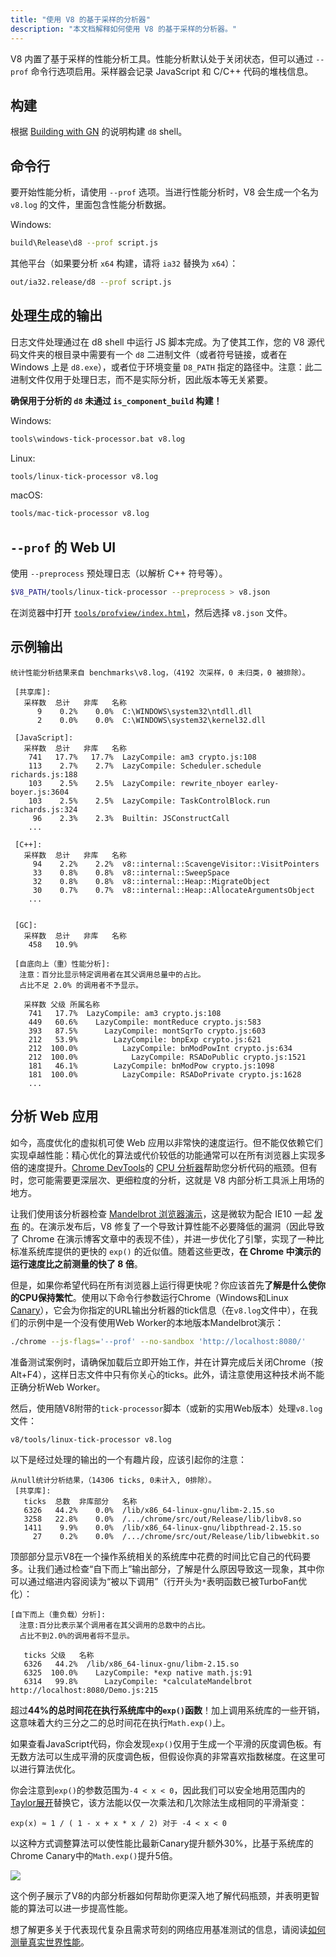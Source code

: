 ```yaml
---
title: "使用 V8 的基于采样的分析器"
description: "本文档解释如何使用 V8 的基于采样的分析器。"
---
```

V8 内置了基于采样的性能分析工具。性能分析默认处于关闭状态，但可以通过 `--prof` 命令行选项启用。采样器会记录 JavaScript 和 C/C++ 代码的堆栈信息。

## 构建

根据 [Building with GN](/docs/build-gn) 的说明构建 `d8` shell。

## 命令行

要开始性能分析，请使用 `--prof` 选项。当进行性能分析时，V8 会生成一个名为 `v8.log` 的文件，里面包含性能分析数据。

Windows:

```bash
build\Release\d8 --prof script.js
```

其他平台（如果要分析 `x64` 构建，请将 `ia32` 替换为 `x64`）：

```bash
out/ia32.release/d8 --prof script.js
```

## 处理生成的输出

日志文件处理通过在 d8 shell 中运行 JS 脚本完成。为了使其工作，您的 V8 源代码文件夹的根目录中需要有一个 `d8` 二进制文件（或者符号链接，或者在 Windows 上是 `d8.exe`），或者位于环境变量 `D8_PATH` 指定的路径中。注意：此二进制文件仅用于处理日志，而不是实际分析，因此版本等无关紧要。

**确保用于分析的 `d8` 未通过 `is_component_build` 构建！**

Windows:

```bash
tools\windows-tick-processor.bat v8.log
```

Linux:

```bash
tools/linux-tick-processor v8.log
```

macOS:

```bash
tools/mac-tick-processor v8.log
```

## `--prof` 的 Web UI

使用 `--preprocess` 预处理日志（以解析 C++ 符号等）。

```bash
$V8_PATH/tools/linux-tick-processor --preprocess > v8.json
```

在浏览器中打开 [`tools/profview/index.html`](https://v8.dev/tools/head/profview)，然后选择 `v8.json` 文件。

## 示例输出

```
统计性能分析结果来自 benchmarks\v8.log，（4192 次采样，0 未归类，0 被排除）。

 [共享库]:
   采样数  总计   非库   名称
      9    0.2%    0.0%  C:\WINDOWS\system32\ntdll.dll
      2    0.0%    0.0%  C:\WINDOWS\system32\kernel32.dll

 [JavaScript]:
   采样数  总计   非库   名称
    741   17.7%   17.7%  LazyCompile: am3 crypto.js:108
    113    2.7%    2.7%  LazyCompile: Scheduler.schedule richards.js:188
    103    2.5%    2.5%  LazyCompile: rewrite_nboyer earley-boyer.js:3604
    103    2.5%    2.5%  LazyCompile: TaskControlBlock.run richards.js:324
     96    2.3%    2.3%  Builtin: JSConstructCall
    ...

 [C++]:
   采样数  总计   非库   名称
     94    2.2%    2.2%  v8::internal::ScavengeVisitor::VisitPointers
     33    0.8%    0.8%  v8::internal::SweepSpace
     32    0.8%    0.8%  v8::internal::Heap::MigrateObject
     30    0.7%    0.7%  v8::internal::Heap::AllocateArgumentsObject
    ...


 [GC]:
   采样数  总计   非库   名称
    458   10.9%

 [自底向上（重）性能分析]:
  注意：百分比显示特定调用者在其父调用总量中的占比。
  占比不足 2.0% 的调用者不予显示。

   采样数 父级 所属名称
    741   17.7%  LazyCompile: am3 crypto.js:108
    449   60.6%    LazyCompile: montReduce crypto.js:583
    393   87.5%      LazyCompile: montSqrTo crypto.js:603
    212   53.9%        LazyCompile: bnpExp crypto.js:621
    212  100.0%          LazyCompile: bnModPowInt crypto.js:634
    212  100.0%            LazyCompile: RSADoPublic crypto.js:1521
    181   46.1%        LazyCompile: bnModPow crypto.js:1098
    181  100.0%          LazyCompile: RSADoPrivate crypto.js:1628
    ...
```

## 分析 Web 应用

如今，高度优化的虚拟机可使 Web 应用以非常快的速度运行。但不能仅依赖它们实现卓越性能：精心优化的算法或代价较低的功能通常可以在所有浏览器上实现多倍的速度提升。[Chrome DevTools](https://developers.google.com/web/tools/chrome-devtools/)的 [CPU 分析器](https://developers.google.com/web/tools/chrome-devtools/evaluate-performance/reference)帮助您分析代码的瓶颈。但有时，您可能需要更深层次、更细粒度的分析，这就是 V8 内部分析工具派上用场的地方。

让我们使用该分析器检查 [Mandelbrot 浏览器演示](https://web.archive.org/web/20130313064141/http://ie.microsoft.com/testdrive/performance/mandelbrotexplorer/)，这是微软为配合 IE10 一起 [发布](https://blogs.msdn.microsoft.com/ie/2012/11/13/ie10-fast-fluid-perfect-for-touch-and-available-now-for-windows-7/) 的。在演示发布后，V8 修复了一个导致计算性能不必要降低的漏洞（因此导致了 Chrome 在演示博客文章中的表现不佳），并进一步优化了引擎，实现了一种比标准系统库提供的更快的 `exp()` 的近似值。随着这些更改，**在 Chrome 中演示的运行速度比之前测量的快了 8 倍**。

但是，如果你希望代码在所有浏览器上运行得更快呢？你应该首先**了解是什么使你的CPU保持繁忙**。使用以下命令行参数运行Chrome（Windows和Linux [Canary](https://tools.google.com/dlpage/chromesxs)），它会为你指定的URL输出分析器的tick信息（在`v8.log`文件中），在我们的示例中是一个没有使用Web Worker的本地版本Mandelbrot演示：

```bash
./chrome --js-flags='--prof' --no-sandbox 'http://localhost:8080/'
```

准备测试案例时，请确保加载后立即开始工作，并在计算完成后关闭Chrome（按Alt+F4），这样日志文件中只有你关心的ticks。此外，请注意使用这种技术尚不能正确分析Web Worker。

然后，使用随V8附带的`tick-processor`脚本（或新的实用Web版本）处理`v8.log`文件：

```bash
v8/tools/linux-tick-processor v8.log
```

以下是经过处理的输出的一个有趣片段，应该引起你的注意：

```
从null统计分析结果，（14306 ticks, 0未计入, 0排除）。
 [共享库]:
   ticks  总数  非库部分   名称
   6326   44.2%    0.0%  /lib/x86_64-linux-gnu/libm-2.15.so
   3258   22.8%    0.0%  /.../chrome/src/out/Release/lib/libv8.so
   1411    9.9%    0.0%  /lib/x86_64-linux-gnu/libpthread-2.15.so
     27    0.2%    0.0%  /.../chrome/src/out/Release/lib/libwebkit.so
```

顶部部分显示V8在一个操作系统相关的系统库中花费的时间比它自己的代码要多。让我们通过检查“自下而上”输出部分，了解是什么原因导致这一现象，其中你可以通过缩进内容阅读为“被以下调用”（行开头为`*`表明函数已被TurboFan优化）：

```
[自下而上（重负载）分析]:
  注意:百分比表示某个调用者在其父调用的总数中的占比。
  占比不到2.0%的调用者将不显示。

   ticks 父级   名称
   6326   44.2%  /lib/x86_64-linux-gnu/libm-2.15.so
   6325  100.0%    LazyCompile: *exp native math.js:91
   6314   99.8%      LazyCompile: *calculateMandelbrot http://localhost:8080/Demo.js:215
```

超过**44%的总时间花在执行系统库中的`exp()`函数**！加上调用系统库的一些开销，这意味着大约三分之二的总时间花在执行`Math.exp()`上。

如果查看JavaScript代码，你会发现`exp()`仅用于生成一个平滑的灰度调色板。有无数方法可以生成平滑的灰度调色板，但假设你真的非常喜欢指数梯度。在这里可以进行算法优化。

你会注意到`exp()`的参数范围为`-4 < x < 0`，因此我们可以安全地用范围内的[Taylor展开](https://en.wikipedia.org/wiki/Taylor_series)替换它，该方法能以仅一次乘法和几次除法生成相同的平滑渐变：

```
exp(x) ≈ 1 / ( 1 - x + x * x / 2) 对于 -4 < x < 0
```

以这种方式调整算法可以使性能比最新Canary提升额外30%，比基于系统库的Chrome Canary中的`Math.exp()`提升5倍。

![](/_img/docs/profile/mandelbrot.png)

这个例子展示了V8的内部分析器如何帮助你更深入地了解代码瓶颈，并表明更智能的算法可以进一步提高性能。

想了解更多关于代表现代复杂且需求苛刻的网络应用基准测试的信息，请阅读[如何测量真实世界性能](/blog/real-world-performance)。
